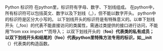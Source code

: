 Python 标识符
在python里，标识符有字母、数字、下划线组成。
在python中，所有标识符可以包括英文、数字以及下划线（_），但不能以数字开头。
python中的标识符是区分大小写的。
以下划线开头的标识符是有特殊意义的。以单下划线开头（_foo）的代表不能直接访问的类属性，需通过类提供的接口进行访问，不能用"from xxx import *"而导入；
以双下划线开头的（__foo）代表类的私有成员；以双下划线开头和结尾的（__foo__）代表python里特殊方法专用的标识，如__init__（）代表类的构造函数。